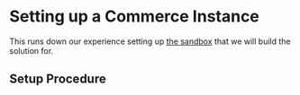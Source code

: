 # Setting up a Commerce Instance

This runs down our experience setting up [the sandbox](https://stage-sandbox.m2cloud.blueacorn.net) that we will build the solution for.

## Setup Procedure

```bash



```
